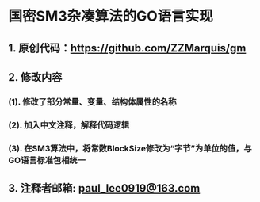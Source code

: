 # 国密SM3杂凑算法的GO语言实现

## 1. 原创代码：https://github.com/ZZMarquis/gm

## 2. 修改内容

### (1). 修改了部分常量、变量、结构体属性的名称

### (2). 加入中文注释，解释代码逻辑

### (3). 在SM3算法中，将常数BlockSize修改为“字节”为单位的值，与GO语言标准包相统一

## 3. 注释者邮箱: paul_lee0919@163.com
